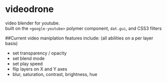 # videodrone
video blender for youtube.  
built on the `<google-youtube>` polymer component, `dat.gui`, and CSS3 filters

##Current video maniplation features include:
(all abilities on a per layer basis)
* set transparency / opacity
* set blend mode
* set play speed
* flip layers on X and Y axes
* blur, saturation, contrast, brightness, hue

